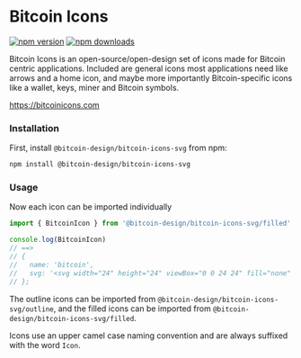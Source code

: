 # Bitcoin Icons

[![npm version](https://img.shields.io/npm/v/@bitcoin-design/bitcoin-icons-svg.svg?style=flat-square)](https://www.npmjs.com/package/@bitcoin-design/bitcoin-icons-svg)
[![npm downloads](https://img.shields.io/npm/dm/@bitcoin-design/bitcoin-icons-svg.svg?style=flat-square)](https://www.npmjs.com/package/@bitcoin-design/bitcoin-icons-svg)

Bitcoin Icons is an open-source/open-design set of icons made for Bitcoin centric applications. Included are general icons most applications need like arrows and a home icon, and maybe more importantly Bitcoin-specific icons like a wallet, keys, miner and Bitcoin symbols.

https://bitcoinicons.com

### Installation

First, install `@bitcoin-design/bitcoin-icons-svg` from npm:

```sh
npm install @bitcoin-design/bitcoin-icons-svg
```

### Usage

Now each icon can be imported individually

```JavaScript
import { BitcoinIcon } from '@bitcoin-design/bitcoin-icons-svg/filled'

console.log(BitcoinIcon)
// ==>
// {
//   name: 'bitcoin',
//   svg: '<svg width="24" height="24" viewBox="0 0 24 24" fill="none" xmlns="http://www.w3.org/2000/svg">...</svg>'
// };
```

The outline icons can be imported from `@bitcoin-design/bitcoin-icons-svg/outline`, and the filled icons can be imported from `@bitcoin-design/bitcoin-icons-svg/filled`.

Icons use an upper camel case naming convention and are always suffixed with the word `Icon`.
